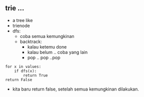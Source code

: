 ## trie ...
- a tree like
- trienode
- dfs:
    - coba semua kemungkinan
    - backtrack:
        - kalau ketemu done
        - kalau belum .. coba yang lain
        - pop .. pop ..pop
```
for x in values:
    if dfs(x):
        return True
return False
```
- kita baru return false, setelah semua kemungkinan dilakukan.
